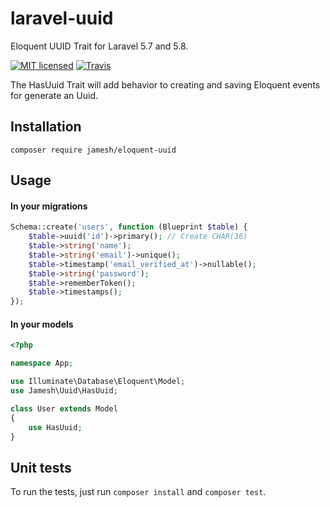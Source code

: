 # laravel-uuid
Eloquent UUID Trait for Laravel 5.7 and 5.8.

[![MIT licensed](https://img.shields.io/badge/license-MIT-green.svg)](https://raw.githubusercontent.com/JamesHemery/laravel-uuid/master/LICENSE)
[![Travis](https://img.shields.io/travis/JamesHemery/laravel-uuid.svg)](https://travis-ci.org/JamesHemery/laravel-uuid)

The HasUuid Trait will add behavior to creating and saving Eloquent events for generate an Uuid.

## Installation

	composer require jamesh/eloquent-uuid

## Usage

#### In your migrations

```php
Schema::create('users', function (Blueprint $table) {
    $table->uuid('id')->primary(); // Create CHAR(36)
    $table->string('name');
    $table->string('email')->unique();
    $table->timestamp('email_verified_at')->nullable();
    $table->string('password');
    $table->rememberToken();
    $table->timestamps();
});
```

#### In your models

```php
<?php

namespace App;

use Illuminate\Database\Eloquent\Model;
use Jamesh\Uuid\HasUuid;

class User extends Model
{
    use HasUuid;
}
```

## Unit tests

To run the tests, just run `composer install` and `composer test`.